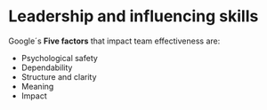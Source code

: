 # Leadership and influencing skills

Google´s __Five factors__ that impact team effectiveness are:
* Psychological safety
* Dependability
* Structure and clarity
* Meaning
* Impact

